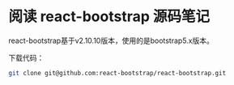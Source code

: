 # 阅读 react-bootstrap 源码笔记

react-bootstrap基于v2.10.10版本，使用的是bootstrap5.x版本。

下载代码：
```bash 
git clone git@github.com:react-bootstrap/react-bootstrap.git
```










































